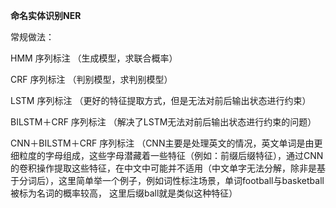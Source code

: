 **命名实体识别NER**

常规做法：

HMM 序列标注   （生成模型，求联合概率）

CRF 序列标注    （判别模型，求判别模型）

LSTM 序列标注 （更好的特征提取方式，但是无法对前后输出状态进行约束）

BILSTM＋CRF 序列标注 （解决了LSTM无法对前后输出状态进行约束的问题）

CNN＋BILSTM＋CRF 序列标注 （CNN主要是处理英文的情况，英文单词是由更细粒度的字母组成，这些字母潜藏着一些特征（例如：前缀后缀特征），通过CNN的卷积操作提取这些特征，在中文中可能并不适用（中文单字无法分解，除非是基于分词后），这里简单举一个例子，例如词性标注场景，单词football与basketball被标为名词的概率较高， 这里后缀ball就是类似这种特征） 